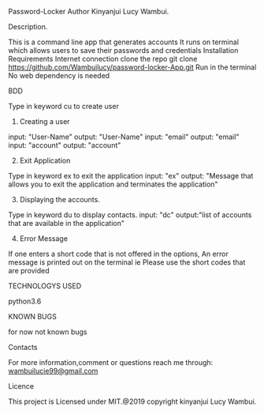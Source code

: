 Password-Locker
Author
Kinyanjui Lucy Wambui.

Description.

This is a command line app that generates accounts
It runs on terminal which allows users to save their passwords and credentials
Installation Requirements
Internet connection
clone the repo git clone https://github.com/Wambuilucy/password-locker-App.git
Run in the terminal
No web dependency is needed

BDD

Type in keyword cu to create user
1. Creating a user

input: "User-Name"
output: "User-Name"
input: "email"
output: "email"
input: "account"
output: "account"

2. Exit Application

Type in keyword ex to exit the application
input: "ex"
output: "Message that allows you to exit the application and terminates the application"

3. Displaying the accounts.

Type in keyword du to display contacts.
input: "dc"
output:"list of accounts that are available in the application"

4. Error Message

If one enters a short code that is not offered in the options, An error message is printed out on the terminal ie Please use the short codes that are provided

TECHNOLOGYS USED

python3.6

KNOWN BUGS

for now not known bugs

Contacts

For more information,comment or questions reach me through:
wambuilucie99@gmail.com

Licence

This project is Licensed under MIT.@2019 copyright kinyanjui Lucy Wambui.